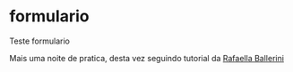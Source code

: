 # formulario
 Teste formulario

Mais uma noite de pratica, desta vez seguindo tutorial da [Rafaella Ballerini](https://github.com/rafaballerini)
